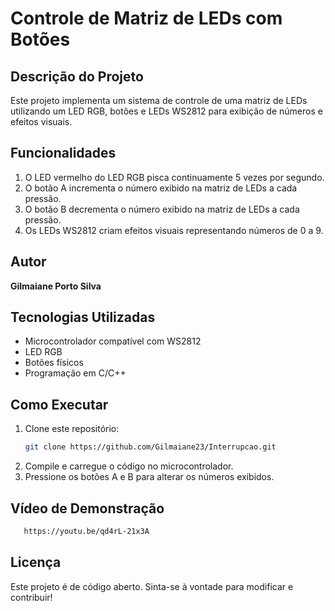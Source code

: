 # Controle de Matriz de LEDs com Botões

## Descrição do Projeto
Este projeto implementa um sistema de controle de uma matriz de LEDs utilizando um LED RGB, botões e LEDs WS2812 para exibição de números e efeitos visuais.

## Funcionalidades
1. O LED vermelho do LED RGB pisca continuamente 5 vezes por segundo.
2. O botão A incrementa o número exibido na matriz de LEDs a cada pressão.
3. O botão B decrementa o número exibido na matriz de LEDs a cada pressão.
4. Os LEDs WS2812 criam efeitos visuais representando números de 0 a 9.

## Autor
**Gilmaiane Porto Silva**

## Tecnologias Utilizadas
- Microcontrolador compatível com WS2812
- LED RGB
- Botões físicos
- Programação em C/C++

## Como Executar
1. Clone este repositório:
   ```bash
   git clone https://github.com/Gilmaiane23/Interrupcao.git
   ```
2. Compile e carregue o código no microcontrolador.
3. Pressione os botões A e B para alterar os números exibidos.

## Vídeo de Demonstração
```bash
   https://youtu.be/qd4rL-21x3A
   ```

## Licença
Este projeto é de código aberto. Sinta-se à vontade para modificar e contribuir!


